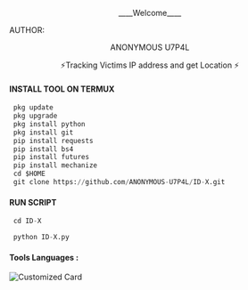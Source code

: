 <p align="center">
____Welcome____


AUTHOR:
<p align="center">
ANONYMOUS U7P4L

</br>
<p align="center">
      ⚡Tracking Victims IP address and get Location ⚡

</p>
  
#### INSTALL TOOL ON TERMUX
```python
 pkg update
 pkg upgrade
 pkg install python
 pkg install git
 pip install requests
 pip install bs4
 pip install futures
 pip install mechanize
 cd $HOME 
 git clone https://github.com/ANONYMOUS-U7P4L/ID-X.git
```
#### RUN SCRIPT
```python
 cd ID-X

 python ID-X.py
```


#### Tools Languages :

![Customized Card](https://github-readme-stats.vercel.app/api/pin?username=ANONYMOUS-U7P4L&repo=TRACK&title_color=fff&icon_color=f9f9f9&text_color=9f9f9f&bg_color=151515)
